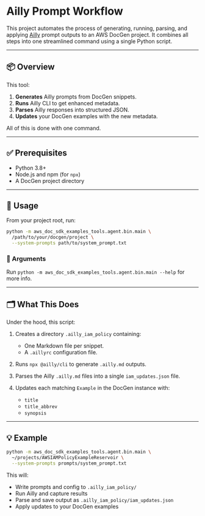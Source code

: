 # Ailly Prompt Workflow

This project automates the process of generating, running, parsing, and applying [Ailly](https://www.npmjs.com/package/@ailly/cli) prompt outputs to an AWS DocGen project. It combines all steps into one streamlined command using a single Python script.

---

## 📦 Overview

This tool:
1. **Generates** Ailly prompts from DocGen snippets.
2. **Runs** Ailly CLI to get enhanced metadata.
3. **Parses** Ailly responses into structured JSON.
4. **Updates** your DocGen examples with the new metadata.

All of this is done with one command.

---

## ✅ Prerequisites

- Python 3.8+
- Node.js and npm (for `npx`)
- A DocGen project directory

---

## 🚀 Usage

From your project root, run:

```bash
python -m aws_doc_sdk_examples_tools.agent.bin.main \
  /path/to/your/docgen/project \
  --system-prompts path/to/system_prompt.txt
```

### 🔧 Arguments

Run `python -m aws_doc_sdk_examples_tools.agent.bin.main --help` for more info.

---

## 🗂 What This Does

Under the hood, this script:

1. Creates a directory `.ailly_iam_policy` containing:
   - One Markdown file per snippet.
   - A `.aillyrc` configuration file.

2. Runs `npx @ailly/cli` to generate `.ailly.md` outputs.

3. Parses the Ailly `.ailly.md` files into a single `iam_updates.json` file.

4. Updates each matching `Example` in the DocGen instance with:
   - `title`
   - `title_abbrev`
   - `synopsis`

---

## 💡 Example

```bash
python -m aws_doc_sdk_examples_tools.agent.bin.main \
  ~/projects/AWSIAMPolicyExampleReservoir \
  --system-prompts prompts/system_prompt.txt
```

This will:
- Write prompts and config to `.ailly_iam_policy/`
- Run Ailly and capture results
- Parse and save output as `.ailly_iam_policy/iam_updates.json`
- Apply updates to your DocGen examples
